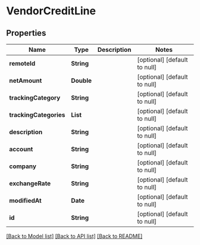 # VendorCreditLine
## Properties

| Name | Type | Description | Notes |
|------------ | ------------- | ------------- | -------------|
| **remoteId** | **String** |  | [optional] [default to null] |
| **netAmount** | **Double** |  | [optional] [default to null] |
| **trackingCategory** | **String** |  | [optional] [default to null] |
| **trackingCategories** | **List** |  | [optional] [default to null] |
| **description** | **String** |  | [optional] [default to null] |
| **account** | **String** |  | [optional] [default to null] |
| **company** | **String** |  | [optional] [default to null] |
| **exchangeRate** | **String** |  | [optional] [default to null] |
| **modifiedAt** | **Date** |  | [optional] [default to null] |
| **id** | **String** |  | [optional] [default to null] |

[[Back to Model list]](../README.md#documentation-for-models) [[Back to API list]](../README.md#documentation-for-api-endpoints) [[Back to README]](../README.md)

